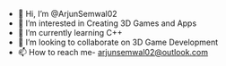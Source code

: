 - 👋 Hi, I’m @ArjunSemwal02
- 👀 I’m interested in Creating 3D Games and Apps
- 🌱 I’m currently learning C++
- 💞️ I’m looking to collaborate on 3D Game Development
- 📫 How to reach me- arjunsemwal02@outlook.com

<!---
ArjunSemwal02/ArjunSemwal02 is a ✨ special ✨ repository because its `README.md` (this file) appears on your GitHub profile.
You can click the Preview link to take a look at your changes.
--->
